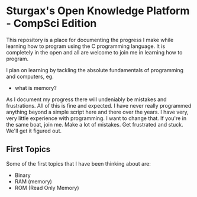 # Sturgax's Open Knowledge Platform - CompSci Edition

This repository is a place for documenting the progress I make while
learning how to program using the C programming language. It is completely
in the open and all are welcome to join me in learning how to program.

I plan on learning by tackling the absolute fundamentals of programming and
computers, eg.
* what is memory?

As I document my progress there will undeniably be mistakes and frustrations.
All of this is fine and expected. I have never really programmed anything
beyond a simple script here and there over the years. I have very, very
little experience with programming. I want to change that. If you're in the
same boat, join me. Make a lot of mistakes. Get frustrated and stuck. We'll
get it figured out.

## First Topics

Some of the first topics that I have been thinking about are:
* Binary
* RAM (memory)
* ROM (Read Only Memory)